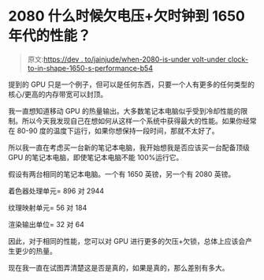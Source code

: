 # 2080 什么时候欠电压+欠时钟到 1650 年代的性能？

> 原文:[https://dev . to/jainjude/when-2080-is-under volt-under clock-to-in-shape-1650-s-performance-b54](https://dev.to/jainjude/when-2080-is-undervolted-underclocked-to-in-shape-1650-s-performance-b54)

提到的 GPU 只是一个例子，但可以是任何东西，只要一个人有更多的任何类型的核心/更高的内存带宽可以封顶。

我一直想知道移动 GPU 的热量输出。大多数笔记本电脑似乎受到冷却性能的限制。所以今天我发现自己在想如何从这样一个系统中获得最大的性能。如果你经常在 80-90 度的温度下运行，如果你想保持一段时间，那就不太好了。

所以我一直在考虑买一台新的笔记本电脑，我开始想我是否应该买一台配备顶级 GPU 的笔记本电脑，即使笔记本电脑不能 100%运行它。

假设有两台相同的笔记本电脑。一个有 1650 英镑，另一个有 2080 英镑。

着色器处理单元= 896 对 2944

纹理映射单元= 56 对 184

渲染输出单位= 32 对 64

因此，对于相同的性能，您可以对 GPU 进行更多的欠压+欠锁，总体上应该会产生更少的热量。

现在我一直在试图弄清楚这是否是真的，如果是真的，那么差别有多大。